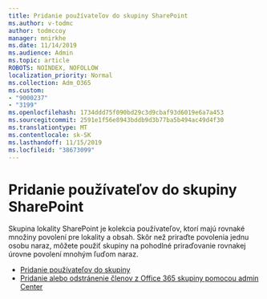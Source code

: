 ```yaml
---
title: Pridanie používateľov do skupiny SharePoint
ms.author: v-todmc
author: todmccoy
manager: mnirkhe
ms.date: 11/14/2019
ms.audience: Admin
ms.topic: article
ROBOTS: NOINDEX, NOFOLLOW
localization_priority: Normal
ms.collection: Adm_O365
ms.custom:
- "9000237"
- "3199"
ms.openlocfilehash: 1734ddd75f090bd29c3d9cbaf93d6019e6a7a453
ms.sourcegitcommit: 2591e1f56e8943bddb9d3b77ba5b494ac49d4f30
ms.translationtype: MT
ms.contentlocale: sk-SK
ms.lasthandoff: 11/15/2019
ms.locfileid: "38673099"
---
```

# <a name="add-users-to-a-sharepoint-group"></a>Pridanie používateľov do skupiny SharePoint

Skupina lokality SharePoint je kolekcia používateľov, ktorí majú rovnaké množiny povolení pre lokality a obsah. Skôr než priraďte povolenia jednu osobu naraz, môžete použiť skupiny na pohodlné priraďovanie rovnakej úrovne povolení mnohým ľuďom naraz.

- [Pridanie používateľov do skupiny](https://docs.microsoft.com/sharepoint/customize-sharepoint-site-permissions#add-users-to-a-group)
- [Pridanie alebo odstránenie členov z Office 365 skupiny pomocou admin Center](https://docs.microsoft.com/office365/admin/create-groups/add-or-remove-members-from-groups?view=o365-worldwide)